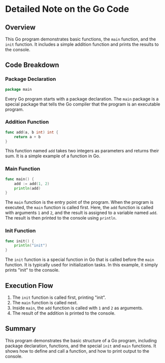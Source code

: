# Detailed Note on the Go Code

## Overview

This Go program demonstrates basic functions, the `main` function, and the `init` function. It includes a simple addition function and prints the results to the console.

## Code Breakdown

### Package Declaration

```go
package main
```

Every Go program starts with a package declaration. The `main` package is a special package that tells the Go compiler that the program is an executable program.

### Addition Function

```go
func add(a, b int) int {
    return a + b
}
```

This function named `add` takes two integers as parameters and returns their sum. It is a simple example of a function in Go.

### Main Function

```go
func main() {
    add := add(1, 2)
    println(add)
}
```

The `main` function is the entry point of the program. When the program is executed, the `main` function is called first. Here, the `add` function is called with arguments `1` and `2`, and the result is assigned to a variable named `add`. The result is then printed to the console using `println`.

### Init Function

```go
func init() {
    println("init")
}
```

The `init` function is a special function in Go that is called before the `main` function. It is typically used for initialization tasks. In this example, it simply prints "init" to the console.

## Execution Flow

1. The `init` function is called first, printing "init".
2. The `main` function is called next.
3. Inside `main`, the `add` function is called with `1` and `2` as arguments.
4. The result of the addition is printed to the console.

## Summary

This program demonstrates the basic structure of a Go program, including package declaration, functions, and the special `init` and `main` functions. It shows how to define and call a function, and how to print output to the console.
